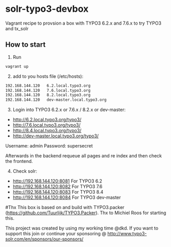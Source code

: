 # solr-typo3-devbox

Vagrant recipe to provsion a box with TYPO3 6.2.x and 7.6.x to try TYPO3 and tx_solr

## How to start

1. Run 

```bash
vagrant up
```

2. add to you hosts file (/etc/hosts):

```bash
192.168.144.120   6.2.local.typo3.org
192.168.144.120   7.6.local.typo3.org
192.168.144.120   8.2.local.typo3.org
192.168.144.120	  dev-master.local.typo3.org
```

3. Login into TYPO3 6.2.x or 7.6.x / 8.2.x or dev-master:

* http://6.2.local.typo3.org/typo3/
* http://7.6.local.typo3.org/typo3/
* http://8.4.local.typo3.org/typo3/
* http://dev-master.local.typo3.org/typo3/


Username: admin
Password: supersecret

Afterwards in the backend requeue all pages and re index and then check the frontend.


4. Check solr:

* http://192.168.144.120:8081 For TYPO3 6.2
* http://192.168.144.120:8082 For TYPO3 7.6
* http://192.168.144.120:8083 For TYPO3 8.4
* http://192.168.144.120:8084 For TYPO3 dev-master


#Thx 
This box is based on and build with TYPO3.packer (https://github.com/Tuurlijk/TYPO3.Packer).
Thx to Michiel Roos for starting this.

This project was created by using my working time @dkd. If you want to support this join or
continue your sponsoring @ http://www.typo3-solr.com/en/sponsors/our-sponsors/


